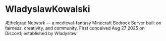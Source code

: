 # WladyslawKowalski
Æthelgrad Network — a medieval-fantasy Minecraft Bedrock Server built on fairness, creativity, and community. First conceived Aug 27 2025 on Discord; established by Władysław
